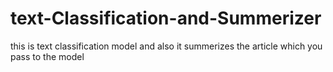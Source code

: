 # text-Classification-and-Summerizer
this is text classification model and also it summerizes the article which you pass to the model

